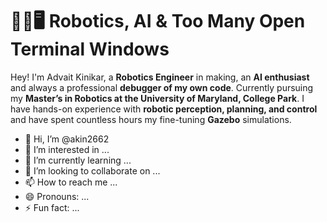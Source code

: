# 🤖🤯🖥️ Robotics, AI & Too Many Open Terminal Windows
Hey! I'm Advait Kinikar, a **Robotics Engineer** in making, an **AI enthusiast**  and  always a professional **debugger of my own code**. Currently pursuing my **Master’s in Robotics at the University of Maryland, College Park**. I have hands-on experience with **robotic perception, planning, and control** and have spent countless hours my fine-tuning **Gazebo** simulations. 

- 👋 Hi, I’m @akin2662
- 👀 I’m interested in ...
- 🌱 I’m currently learning ...
- 💞️ I’m looking to collaborate on ...
- 📫 How to reach me ...
- 😄 Pronouns: ...
- ⚡ Fun fact: ...

<!---
akin2662/akin2662 is a ✨ special ✨ repository because its `README.md` (this file) appears on your GitHub profile.
You can click the Preview link to take a look at your changes.
--->
